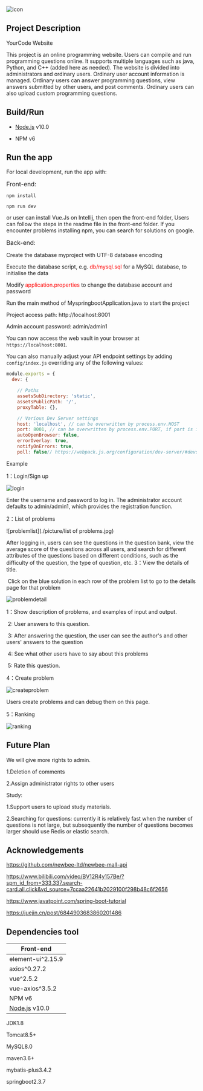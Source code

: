 ![icon](./picture/icon.png)



## Project Description

YourCode Website

This project is an online programming website. 
Users can compile and run programming questions online. 
It supports multiple languages such as java, Python, and C++ (added here as needed). 
The website is divided into administrators and ordinary users. Ordinary user account information is managed. Ordinary users can answer programming questions, view answers submitted by other users, and post comments. Ordinary users can also upload custom programming questions.




## Build/Run

- [Node.js](https://nodejs.org) v10.0 

- NPM v6

  

## Run the app

For local development, run the app with:

<font size = 3>Front-end:</font>
```
npm install
```

```
npm run dev
```
or user can install Vue.Js on Intellij, then open the front-end folder, Users can follow the steps in the readme file in the front-end folder.
If you encounter problems installing npm, you can search for solutions on google.

<font size = 3>Back-end:</font>

Create the database myproject with UTF-8 database encoding

Execute the database script, e.g. <font color=red>db/mysql.sql</font> for a MySQL database, to initialise the data

Modify <font color=red>application.properties</font> to change the database account and password

Run the main method of MyspringbootApplication.java to start the project

Project access path: http://localhost:8001

Admin account password: admin/admin1

You can now access the web vault in your browser at `https://localhost:8001`.

You can also manually adjust your API endpoint settings by adding `config/index.js` overriding any of the following values:

```js
module.exports = {
  dev: {

    // Paths
    assetsSubDirectory: 'static',
    assetsPublicPath: '/',
    proxyTable: {},

    // Various Dev Server settings
    host: 'localhost', // can be overwritten by process.env.HOST
    port: 8001, // can be overwritten by process.env.PORT, if port is in use, a free one will be determined
    autoOpenBrowser: false,
    errorOverlay: true,
    notifyOnErrors: true,
    poll: false// https://webpack.js.org/configuration/dev-server/#devserver-watchoptions-
```

Example

1：Login/Sign up

![login](./picture/Login.jpg)

Enter the username and password to log in. 
The administrator account defaults to admin/admin1, which provides the registration function.


2：List of problems

![problemlist](./picture/list of problems.jpg)

After logging in, users can see the questions in the question bank, view the average score of the questions across all users, and search for different attributes of the questions based on different conditions, such as the difficulty of the question, the type of question, etc.
3：View the details of title.

​   Click on the blue solution in each row of the problem list to go to the details page for that problem

![problemdetail](./picture/problemdetails.jpg)

1：Show description of problems, and examples of input and output.

​                           2: User answers to this question.

​                           3: After answering the question, the user can see the author's and other users' answers to the question

​                           4: See what other users have to say about this problems

​                           5: Rate this question.

4：Create problem

![createproblem](./picture/createproblem.jpg)

Users create problems and can debug them on this page.

5：Ranking

![ranking](./picture/Ranking1.jpg)


## Future Plan
We will give more rights to admin.

1.Deletion of comments

2.Assign administrator rights to other users

Study:

1.Support users to upload study materials.

2.Searching for questions: currently it is relatively fast when the number of questions is not large, but subsequently the number of questions becomes larger should use Redis or elastic search.

## Acknowledgements

https://github.com/newbee-ltd/newbee-mall-api

https://www.bilibili.com/video/BV12R4y157Be/?spm_id_from=333.337.search-card.all.click&vd_source=7ccaa22641b2029100f298b48c6f2656

https://www.javatpoint.com/spring-boot-tutorial

https://juejin.cn/post/6844903683860201486

## Dependencies tool
| Front-end                           |
|-------------------------------------|
| element-ui^2.15.9                   |
| axios^0.27.2                        |
| vue^2.5.2                           |
| vue-axios^3.5.2                     |
| NPM v6                              |
| [Node.js](https://nodejs.org) v10.0 |

JDK1.8

Tomcat8.5+

MySQL8.0

maven3.6+

mybatis-plus3.4.2

springboot2.3.7


